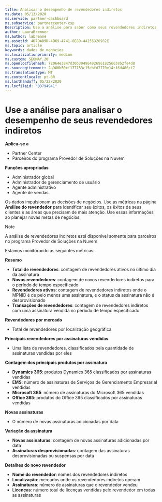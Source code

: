 ```yaml
---
title: Analisar o desempenho de revendedores indiretos
ms.date: 05/13/2020
ms.service: partner-dashboard
ms.subservice: partnercenter-csp
Description: Use a análise para saber como seus revendedores indiretos estão fazendo, ambos os sucessos e as áreas que podem precisar de mais atenção.
author: LauraBrenner
ms.author: labrenne
ms.assetid: 4D7DAD9D-4B69-4741-8E80-44256320982E
ms.topic: article
keywords: dados de negócios
ms.localizationpriority: medium
ms.custom: SEOMAY.20
ms.openlocfilehash: 72064e3847d30b3049649269618256638b2fe4d8
ms.sourcegitcommit: 2a980b50cf177753c15ebfd7770e14cf6d486cf7
ms.translationtype: MT
ms.contentlocale: pt-BR
ms.lasthandoff: 05/22/2020
ms.locfileid: "83794941"
---
```

# <a name="use-analytics-to-analyze-performance-of-your-indirect-resellers"></a>Use a análise para analisar o desempenho de seus revendedores indiretos

**Aplica-se a**

- Partner Center
- Parceiros do programa Provedor de Soluções na Nuvem

**Funções apropriadas**

- Administrador global
- Administrador de gerenciamento de usuário
- Agente administrativo
- Agente de vendas

Os dados impulsionam as decisões de negócios. Use as métricas na página **Análise do revendedor** para identificar seu êxitos, os êxitos de seus clientes e as áreas que precisam de mais atenção. Use essas informações ao planejar novas metas de negócios.

> [!NOTE]
> A análise de revendedores indiretos está disponível somente para parceiros no programa Provedor de Soluções na Nuvem.

Estamos monitorando as seguintes métricas:

**Resumo**  
 - **Total de revendedores**: contagem de revendedores ativos no último dia da assinatura  
 - **Novos revendedores**: contagem de novos revendedores indiretos para o período de tempo especificado  
 - **Revendedores ativos**: contagem de revendedores indiretos onde o MPNID é de pelo menos uma assinatura, e o status da assinatura não é desprovisionado  
 - **Transações de revendedores**: contagem de revendedores indiretos com uma assinatura vendida no período de tempo especificado  

**Revendedores por mercado**  
 - Total de revendedores por localização geográfica  

**Principais revendedores por assinaturas vendidas**
 - Uma lista de revendedores, classificados pela quantidade de assinaturas vendidas por eles  

**Contagem dos principais produtos por assinatura**  
 - **Dynamics 365**: produtos Dynamics 365 classificados por assinaturas vendidas  
 - **EMS**: número de assinaturas de Serviços de Gerenciamento Empresarial vendidas  
 - **Microsoft 365**: número de assinaturas do Microsoft 365 vendidas  
 - **Office 365**: produtos do Office 365 classificados por assinaturas vendidas  

**Novas assinaturas**  
 - O número de novas assinaturas adicionadas por data  

**Variação da assinatura**  
 - **Novas assinaturas**: contagem de novas assinaturas adicionadas por data  
 - **Assinaturas desprovisionadas**: contagem das assinaturas desprovisionadas ou suspensas por data  

**Detalhes do novo revendedor**  
 - **Nome do revendedor**: nomes dos revendedores indiretos  
 - **Localização**: mercados onde os revendedores indiretos operam  
 - **Assinaturas**: número de assinaturas que o revendedor vendeu  
 - **Licenças**: número total de licenças vendidas pelo revendedor em todas as assinaturas  
  
  